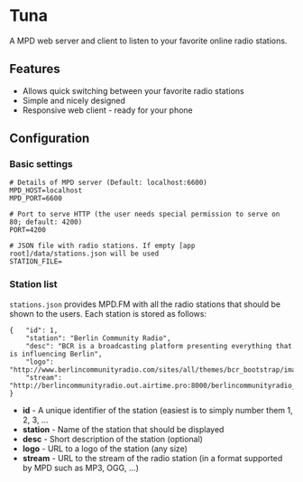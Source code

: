 # Tuna
A MPD web server and client to listen to your favorite online radio stations.

## Features
- Allows quick switching between your favorite radio stations
- Simple and nicely designed
- Responsive web client - ready for your phone

## Configuration
### Basic settings
```
# Details of MPD server (Default: localhost:6600)
MPD_HOST=localhost
MPD_PORT=6600

# Port to serve HTTP (the user needs special permission to serve on 80; default: 4200)
PORT=4200

# JSON file with radio stations. If empty [app root]/data/stations.json will be used
STATION_FILE=
```

### Station list
`stations.json` provides MPD.FM with all the radio stations that should be shown to the users. Each station is stored as follows:
```
{   "id": 1,
    "station": "Berlin Community Radio",
    "desc": "BCR is a broadcasting platform presenting everything that is influencing Berlin",
    "logo": "http://www.berlincommunityradio.com/sites/all/themes/bcr_bootstrap/images/logospot.png",
    "stream": "http://berlincommunityradio.out.airtime.pro:8000/berlincommunityradio_a"
}
```

- **id** - A unique identifier of the station (easiest is to simply number them 1, 2, 3, ...
- **station** - Name of the station that should be displayed
- **desc** - Short description of the station (optional)
- **logo** - URL to a logo of the station (any size)
- **stream** - URL to the stream of the radio station (in a format supported by MPD such as MP3, OGG, ...)
